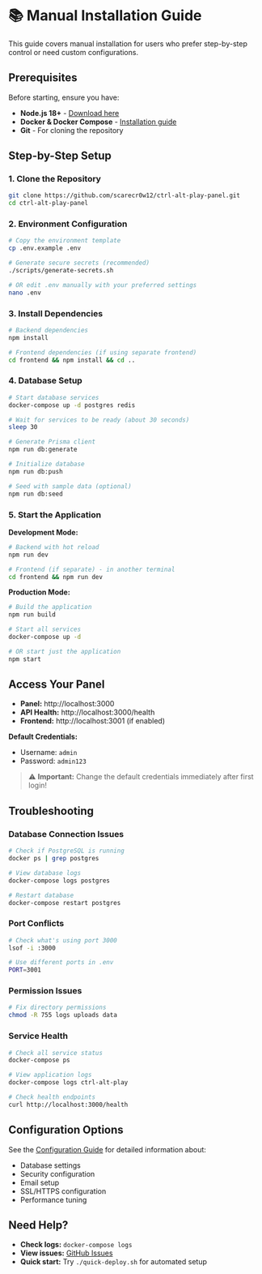 # 📚 Manual Installation Guide

This guide covers manual installation for users who prefer step-by-step control or need custom configurations.

## Prerequisites

Before starting, ensure you have:

- **Node.js 18+** - [Download here](https://nodejs.org/)
- **Docker & Docker Compose** - [Installation guide](https://docs.docker.com/engine/install/)
- **Git** - For cloning the repository

## Step-by-Step Setup

### 1. Clone the Repository

```bash
git clone https://github.com/scarecr0w12/ctrl-alt-play-panel.git
cd ctrl-alt-play-panel
```

### 2. Environment Configuration

```bash
# Copy the environment template
cp .env.example .env

# Generate secure secrets (recommended)
./scripts/generate-secrets.sh

# OR edit .env manually with your preferred settings
nano .env
```

### 3. Install Dependencies

```bash
# Backend dependencies
npm install

# Frontend dependencies (if using separate frontend)
cd frontend && npm install && cd ..
```

### 4. Database Setup

```bash
# Start database services
docker-compose up -d postgres redis

# Wait for services to be ready (about 30 seconds)
sleep 30

# Generate Prisma client
npm run db:generate

# Initialize database
npm run db:push

# Seed with sample data (optional)
npm run db:seed
```

### 5. Start the Application

**Development Mode:**
```bash
# Backend with hot reload
npm run dev

# Frontend (if separate) - in another terminal
cd frontend && npm run dev
```

**Production Mode:**
```bash
# Build the application
npm run build

# Start all services
docker-compose up -d

# OR start just the application
npm start
```

## Access Your Panel

- **Panel:** http://localhost:3000
- **API Health:** http://localhost:3000/health
- **Frontend:** http://localhost:3001 (if enabled)

**Default Credentials:**
- Username: `admin`
- Password: `admin123`

> ⚠️ **Important:** Change the default credentials immediately after first login!

## Troubleshooting

### Database Connection Issues
```bash
# Check if PostgreSQL is running
docker ps | grep postgres

# View database logs
docker-compose logs postgres

# Restart database
docker-compose restart postgres
```

### Port Conflicts
```bash
# Check what's using port 3000
lsof -i :3000

# Use different ports in .env
PORT=3001
```

### Permission Issues
```bash
# Fix directory permissions
chmod -R 755 logs uploads data
```

### Service Health
```bash
# Check all service status
docker-compose ps

# View application logs
docker-compose logs ctrl-alt-play

# Check health endpoints
curl http://localhost:3000/health
```

## Configuration Options

See the [Configuration Guide](configuration.md) for detailed information about:

- Database settings
- Security configuration
- Email setup
- SSL/HTTPS configuration
- Performance tuning

## Need Help?

- **Check logs:** `docker-compose logs`
- **View issues:** [GitHub Issues](https://github.com/scarecr0w12/ctrl-alt-play-panel/issues)
- **Quick start:** Try `./quick-deploy.sh` for automated setup
